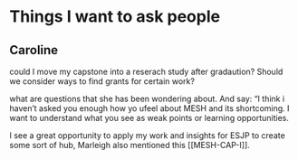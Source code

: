# Things I want to ask people

## Caroline
could I move my capstone into a reserach study after gradaution? 
Should we consider ways to find grants for certain work?

what are questions that she has been wondering about. And say: “I think i haven’t asked you enough how yo ufeel about MESH and its shortcoming. I want to understand what you see as weak points or learning opportunities. 

I see a great opportunity to apply my work and insights for ESJP to create some sort of hub, Marleigh also mentioned this [[MESH-CAP-I]].